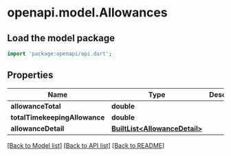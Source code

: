 # openapi.model.Allowances

## Load the model package
```dart
import 'package:openapi/api.dart';
```

## Properties
Name | Type | Description | Notes
------------ | ------------- | ------------- | -------------
**allowanceTotal** | **double** |  | [optional] 
**totalTimekeepingAllowance** | **double** |  | [optional] 
**allowanceDetail** | [**BuiltList&lt;AllowanceDetail&gt;**](AllowanceDetail.md) |  | [optional] 

[[Back to Model list]](../README.md#documentation-for-models) [[Back to API list]](../README.md#documentation-for-api-endpoints) [[Back to README]](../README.md)


